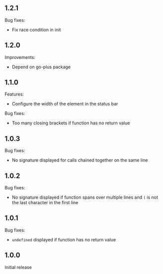 ## 1.2.1

Bug fixes:
* Fix race condition in init

## 1.2.0

Improvements:
* Depend on go-plus package

## 1.1.0

Features:
* Configure the width of the element in the status bar

Bug fixes:
* Too many closing brackets if function has no return value

## 1.0.3

Bug fixes:
* No signature displayed for calls chained together on the same line

## 1.0.2

Bug fixes:
* No signature displayed if function spans over multiple lines and `(` is not the last character in the first line

## 1.0.1

Bug fixes:
* `undefined` displayed if function has no return value

## 1.0.0

Initial release
